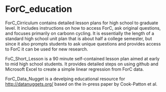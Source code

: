# ForC_education

ForC_Cirriculum contains detailed lesson plans for high school to graduate level. It includes instructions on how to access ForC, ask original questions, and focuses primarily on carbonn cycling. It is essentially the length of a standard high school unit plan that is about half a college semester, but since it also prompts students to ask unique questions and provides access to ForC it can be used for new research. 

FoC_Short_Lesson is a 90 minute self-contained lesson plan aimed at early to mid high school students. It provides detailed steps on using github and Microsoft Excel to create a simple linear regression from ForC data. 

ForC_Data_Nugget is a develping educational resource for http://datanuggets.org/ based on the in-press paper by Cook-Patton et al.
